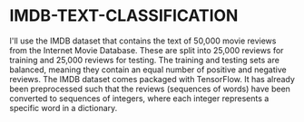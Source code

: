 # IMDB-TEXT-CLASSIFICATION
I'll use the IMDB dataset that contains the text of 50,000 movie reviews from the Internet Movie Database. These are split into 25,000 reviews for training and 25,000 reviews for testing. The training and testing sets are balanced, meaning they contain an equal number of positive and negative reviews.
The IMDB dataset comes packaged with TensorFlow. It has already been preprocessed such that the reviews (sequences of words) have been converted to sequences of integers, where each integer represents a specific word in a dictionary.
